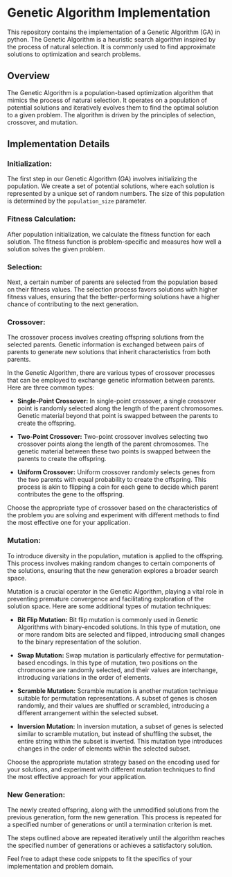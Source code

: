 # Genetic Algorithm Implementation

This repository contains the implementation of a Genetic Algorithm (GA) in python. The Genetic Algorithm is a heuristic search algorithm inspired by the process of natural selection. It is commonly used to find approximate solutions to optimization and search problems.

## Overview

The Genetic Algorithm is a population-based optimization algorithm that mimics the process of natural selection. It operates on a population of potential solutions and iteratively evolves them to find the optimal solution to a given problem. The algorithm is driven by the principles of selection, crossover, and mutation.

## Implementation Details

### Initialization:

The first step in our Genetic Algorithm (GA) involves initializing the population. We create a set of potential solutions, where each solution is represented by a unique set of random numbers. The size of this population is determined by the `population_size` parameter.

### Fitness Calculation:

After population initialization, we calculate the fitness function for each solution. The fitness function is problem-specific and measures how well a solution solves the given problem.

### Selection:

Next, a certain number of parents are selected from the population based on their fitness values. The selection process favors solutions with higher fitness values, ensuring that the better-performing solutions have a higher chance of contributing to the next generation.

### Crossover:

The crossover process involves creating offspring solutions from the selected parents. Genetic information is exchanged between pairs of parents to generate new solutions that inherit characteristics from both parents.

In the Genetic Algorithm, there are various types of crossover processes that can be employed to exchange genetic information between parents. Here are three common types:

- **Single-Point Crossover:**
  In single-point crossover, a single crossover point is randomly selected along the length of the parent chromosomes. Genetic material beyond that point is swapped between the parents to create the offspring.

- **Two-Point Crossover:**
  Two-point crossover involves selecting two crossover points along the length of the parent chromosomes. The genetic material between these two points is swapped between the parents to create the offspring.

- **Uniform Crossover:**
  Uniform crossover randomly selects genes from the two parents with equal probability to create the offspring. This process is akin to flipping a coin for each gene to decide which parent contributes the gene to the offspring.

Choose the appropriate type of crossover based on the characteristics of the problem you are solving and experiment with different methods to find the most effective one for your application.

### Mutation:

To introduce diversity in the population, mutation is applied to the offspring. This process involves making random changes to certain components of the solutions, ensuring that the new generation explores a broader search space.

Mutation is a crucial operator in the Genetic Algorithm, playing a vital role in preventing premature convergence and facilitating exploration of the solution space. Here are some additional types of mutation techniques:

- **Bit Flip Mutation:**
  Bit flip mutation is commonly used in Genetic Algorithms with binary-encoded solutions. In this type of mutation, one or more random bits are selected and flipped, introducing small changes to the binary representation of the solution.

- **Swap Mutation:**
  Swap mutation is particularly effective for permutation-based encodings. In this type of mutation, two positions on the chromosome are randomly selected, and their values are interchange, introducing variations in the order of elements.

- **Scramble Mutation:**
  Scramble mutation is another mutation technique suitable for permutation representations. A subset of genes is chosen randomly, and their values are shuffled or scrambled, introducing a different arrangement within the selected subset.

- **Inversion Mutation:**
  In inversion mutation, a subset of genes is selected similar to scramble mutation, but instead of shuffling the subset, the entire string within the subset is inverted. This mutation type introduces changes in the order of elements within the selected subset.

Choose the appropriate mutation strategy based on the encoding used for your solutions, and experiment with different mutation techniques to find the most effective approach for your application.

### New Generation:

The newly created offspring, along with the unmodified solutions from the previous generation, form the new generation. This process is repeated for a specified number of generations or until a termination criterion is met.

The steps outlined above are repeated iteratively until the algorithm reaches the specified number of generations or achieves a satisfactory solution.

Feel free to adapt these code snippets to fit the specifics of your implementation and problem domain.
